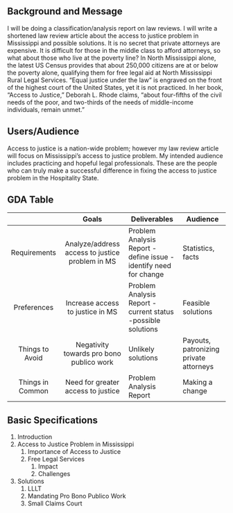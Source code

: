 ## **Background and Message**
I will be doing a classification/analysis report on law reviews. I will write a shortened law review article about the access to justice problem in Mississippi and possible solutions. It is no secret that private attorneys are expensive. It is difficult for those in the middle class to afford attorneys, so what about those who live at the poverty line? In North Mississippi alone, the latest US Census provides that about 250,000 citizens are at or below the poverty alone, qualifying them for free legal aid at North Mississippi Rural Legal Services. “Equal justice under the law” is engraved on the front of the highest court of the United States, yet it is not practiced. In her book, “Access to Justice,” Deborah L. Rhode claims, “about four-fifths of the civil needs of the poor, and two-thirds of the needs of middle-income individuals, remain unmet.” 

## **Users/Audience**
Access to justice is a nation-wide problem; however my law review article will focus on Mississippi’s access to justice problem. My intended audience includes practicing and hopeful legal professionals. These are the people who can truly make a successful difference in fixing the access to justice problem in the Hospitality State. 

## **GDA Table**
|                  |                      Goals                      | Deliverables                                                    | Audience                               |
|:----------------:|:-----------------------------------------------:|-----------------------------------------------------------------|----------------------------------------|
| Requirements     | Analyze/address access to justice problem in MS | Problem Analysis Report -define issue -identify need for change | Statistics, facts                      |
| Preferences      | Increase access to justice in MS                | Problem Analysis Report  -current status -possible solutions    | Feasible solutions                     |
| Things to Avoid  | Negativity towards pro bono publico work        | Unlikely solutions                                              | Payouts, patronizing private attorneys |
| Things in Common | Need for greater access to justice              | Problem Analysis Report                                         | Making a change                        |

## **Basic Specifications**
1. Introduction
2. Access to Justice Problem in Mississippi
    1. Importance of Access to Justice
    2. Free Legal Services
        1. Impact
        2. Challenges
3. Solutions
    1. LLLT
    2. Mandating Pro Bono Publico Work
    3. Small Claims Court

